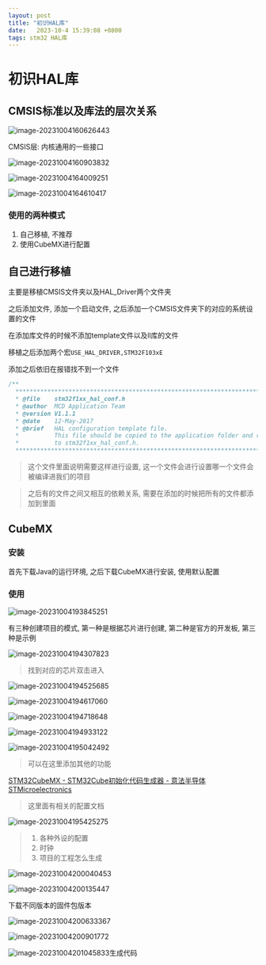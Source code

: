 ```yaml
---
layout: post
title: "初识HAL库" 
date:   2023-10-4 15:39:08 +0800
tags: stm32 HAL库
---
```


# 初识HAL库

## CMSIS标准以及库法的层次关系

![image-20231004160626443](https://picture-01-1316374204.cos.ap-beijing.myqcloud.com/image/202408242302579.png)

CMSIS层: 内核通用的一些接口

![image-20231004160903832](https://picture-01-1316374204.cos.ap-beijing.myqcloud.com/image/202408242302581.png)

![image-20231004164009251](https://picture-01-1316374204.cos.ap-beijing.myqcloud.com/image/202408242302582.png)

![image-20231004164610417](https://picture-01-1316374204.cos.ap-beijing.myqcloud.com/image/202408242302583.png)

### 使用的两种模式

1. 自己移植, 不推荐
2. 使用CubeMX进行配置

## 自己进行移植

主要是移植CMSIS文件夹以及HAL_Driver两个文件夹

之后添加文件, 添加一个启动文件, 之后添加一个CMSIS文件夹下的对应的系统设置的文件

在添加库文件的时候不添加template文件以及ll库的文件

移植之后添加两个宏`USE_HAL_DRIVER,STM32F103xE`

添加之后依旧在报错找不到一个文件

```c
/**
  ******************************************************************************
  * @file    stm32f1xx_hal_conf.h
  * @author  MCD Application Team
  * @version V1.1.1
  * @date    12-May-2017
  * @brief   HAL configuration template file.
  *          This file should be copied to the application folder and renamed
  *          to stm32f1xx_hal_conf.h.
  ******************************************************************************/
```

> 这个文件里面说明需要这样进行设置, 这一个文件会进行设置哪一个文件会被编译进我们的项目

> 之后有的文件之间又相互的依赖关系, 需要在添加的时候把所有的文件都添加到里面

## CubeMX

### 安装

首先下载Java的运行环境, 之后下载CubeMX进行安装, 使用默认配置

### 使用

![image-20231004193845251](https://picture-01-1316374204.cos.ap-beijing.myqcloud.com/image/202408242302584.png)

有三种创建项目的模式, 第一种是根据芯片进行创建, 第二种是官方的开发板, 第三种是示例

![image-20231004194307823](https://picture-01-1316374204.cos.ap-beijing.myqcloud.com/image/202408242302585.png)

>  找到对应的芯片双击进入

![image-20231004194525685](https://picture-01-1316374204.cos.ap-beijing.myqcloud.com/image/202408242302586.png)

![image-20231004194617060](https://picture-01-1316374204.cos.ap-beijing.myqcloud.com/image/202408242302587.png)

![image-20231004194718648](https://picture-01-1316374204.cos.ap-beijing.myqcloud.com/image/202408242302588.png)

![image-20231004194933122](https://picture-01-1316374204.cos.ap-beijing.myqcloud.com/image/202408242302589.png)

![image-20231004195042492](https://picture-01-1316374204.cos.ap-beijing.myqcloud.com/image/202408242302590.png)

> 可以在这里添加其他的功能

[STM32CubeMX - STM32Cube初始化代码生成器 - 意法半导体STMicroelectronics](https://www.st.com/zh/development-tools/stm32cubemx.html#documentation)

> 这里面有相关的配置文档

![image-20231004195425275](https://picture-01-1316374204.cos.ap-beijing.myqcloud.com/image/202408242302591.png)

> 1. 各种外设的配置
> 2. 时钟
> 3. 项目的工程怎么生成

![image-20231004200040453](https://picture-01-1316374204.cos.ap-beijing.myqcloud.com/image/202408242302592.png)

![image-20231004200135447](https://picture-01-1316374204.cos.ap-beijing.myqcloud.com/image/202408242302593.png)

下载不同版本的固件包版本

![image-20231004200633367](https://picture-01-1316374204.cos.ap-beijing.myqcloud.com/image/202408242302594.png)

![image-20231004200901772](https://picture-01-1316374204.cos.ap-beijing.myqcloud.com/image/202408242302595.png)

![image-20231004201045833](https://picture-01-1316374204.cos.ap-beijing.myqcloud.com/image/202408242302596.png)生成代码
